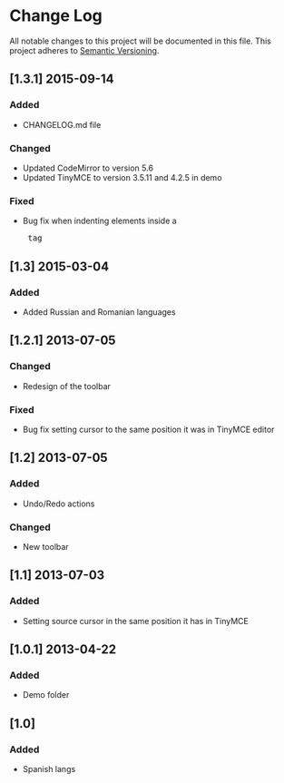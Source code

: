 # Change Log
All notable changes to this project will be documented in this file.
This project adheres to [Semantic Versioning](http://semver.org/).

## [1.3.1] 2015-09-14
### Added
- CHANGELOG.md file

### Changed
- Updated CodeMirror to version 5.6
- Updated TinyMCE to version 3.5.11 and 4.2.5 in demo

### Fixed
- Bug fix when indenting elements inside a <pre> tag

## [1.3] 2015-03-04
### Added
- Added Russian and Romanian languages

## [1.2.1] 2013-07-05
### Changed
- Redesign of the toolbar

### Fixed
- Bug fix setting cursor to the same position it was in TinyMCE editor

## [1.2] 2013-07-05
### Added
- Undo/Redo actions

### Changed
- New toolbar

## [1.1] 2013-07-03
### Added
- Setting source cursor in the same position it has in TinyMCE

## [1.0.1] 2013-04-22
### Added
- Demo folder

## [1.0]
### Added
- Spanish langs
